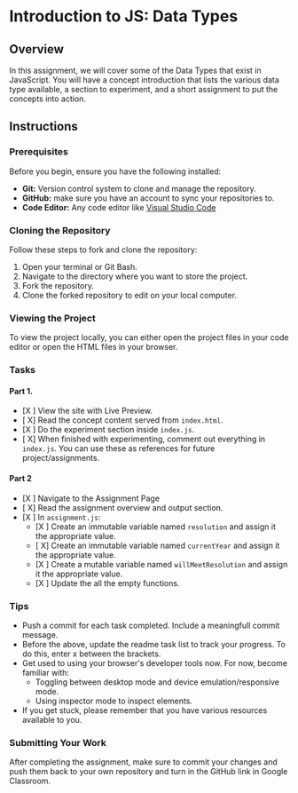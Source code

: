 # Introduction to JS: Data Types

## Overview
In this assignment, we will cover some of the Data Types that exist in JavaScript. You will have a concept introduction that lists the various data type available, a section to experiment, and a short assignment to put the concepts into action.

## Instructions

### Prerequisites

Before you begin, ensure you have the following installed:

- **Git:** Version control system to clone and manage the repository.
- **GitHub:** make sure you have an account to sync your repositories to.
- **Code Editor:** Any code editor like [Visual Studio Code](https://code.visualstudio.com/)

### Cloning the Repository

Follow these steps to fork and clone the repository:

1. Open your terminal or Git Bash.
2. Navigate to the directory where you want to store the project.
3. Fork the repository.
4. Clone the forked repository to edit on your local computer.

### Viewing the Project

To view the project locally, you can either open the project files in your code editor or open the HTML files in your browser.

### Tasks

#### Part 1.

- [X ] View the site with Live Preview.
- [ X] Read the concept content served from `index.html`.
- [X ] Do the experiment section inside `index.js`.
- [ X] When finished with experimenting, comment out everything in `index.js`. You can use these as references for future project/assignments.

#### Part 2

- [X ] Navigate to the Assignment Page
- [ X] Read the assignment overview and output section.
- [X ] In `assignment.js`:
    - [X ] Create an immutable variable named `resolution` and assign it the appropriate value.
    - [ X] Create an immutable variable named `currentYear` and assign it the appropriate value.
    - [X ] Create a mutable variable named `willMeetResolution` and assign it the appropriate value.
    - [X ] Update the all the empty functions.


### Tips
- Push a commit for each task completed. Include a meaningfull commit message.
- Before the above, update the readme task list to track your progress. To do this, enter x between the brackets.
- Get used to using your browser's developer tools now. For now, become familiar with: 
    - Toggling between desktop mode and device emulation/responsive mode.
    - Using inspector mode to inspect elements.
- If you get stuck, please remember that you have various resources available to you.


### Submitting Your Work

After completing the assignment, make sure to commit your changes and push them back to your own repository and turn in the GitHub link in Google Classroom.